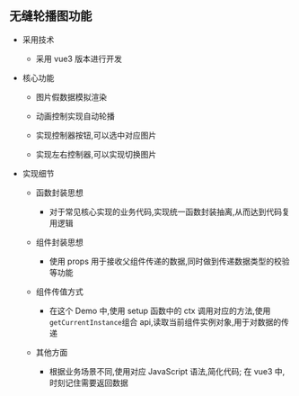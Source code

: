 ## 无缝轮播图功能

- 采用技术

  - 采用 vue3 版本进行开发

- 核心功能

  - 图片假数据模拟渲染

  - 动画控制实现自动轮播

  - 实现控制器按钮,可以选中对应图片

  - 实现左右控制器,可以实现切换图片

- 实现细节

  - 函数封装思想

    - 对于常见核心实现的业务代码,实现统一函数封装抽离,从而达到代码复用逻辑

  - 组件封装思想

    - 使用 props 用于接收父组件传递的数据,同时做到传递数据类型的校验等功能

  - 组件传值方式

    - 在这个 Demo 中,使用 setup 函数中的 ctx 调用对应的方法,使用`getCurrentInstance`组合 api,读取当前组件实例对象,用于对数据的传递

  - 其他方面

    - 根据业务场景不同,使用对应 JavaScript 语法,简化代码; 在 vue3 中,时刻记住需要返回数据
